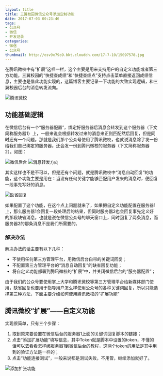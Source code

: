 ```yaml
---
layout: title
title: 三翼校园微信公众号添加定制功能
date: 2017-07-03 00:23:46
tags: 
- 公众号
- 微信
- 开发记录
categories: 
- 微信
- 公众号
thumbnail: http://osv9x79o9.bkt.clouddn.com/17-7-10/15097578.jpg
---
```

在腾讯微校中有“扩展”这样一栏，这个主要是用来支持用户的自定义功能或者第三方功能。三翼校园的“快捷查成绩”和“快捷查绩点”支持点击菜单直接返回成绩信息，主要也是借此功能实现的，这篇博客主要记录一下功能的大致实现逻辑，和三翼校园后台的消息转发流向。

![腾讯微校](http://osv9x79o9.bkt.clouddn.com/17-7-10/77891435.jpg)

## 功能基础逻辑
在微信后台有一个“服务器配置”，绑定好服务器后消息会转发到这个服务器（下文简称服务器1）上，一般来说会根据转发过来的消息来正则匹配然后回复，但是同时还有一个问题，那就是我们那个公众号使用了腾讯微校，也就说消息除了发一份给我们自己绑定的服务器，还会发一份到腾讯微校的服务器（下文简称服务器2）。如图：

![微信后台](http://osv9x79o9.bkt.clouddn.com/17-7-10/43748239.jpg)
![消息转发方向](http://osv9x79o9.bkt.clouddn.com/17-7-10/56068067.jpg)

其实这样也不是不可以，但是还有个问题，就是腾讯微校中“消息自动回复”的功能，这个功能主要是用在：当没有任何关键字能够匹配用户发来的消息时，便回复一段事先写好的消息。

![缺省回复](http://osv9x79o9.bkt.clouddn.com/17-7-10/80801344.jpg)

如果配置了这个功能，在这个点上问题就来了，如果把自定义功能配置在服务器1上，那么服务器1会回复一段处理后的结果，但同时服务器2也会回复事先定义好的那段缺省消息，也就是说在微信公众号的聊天窗口上，同时回复了两条消息，而服务器2的那条消息不是我们所需要的。

### 解决办法
解决办法的话主要有以下几种：
- 不使用任何第三方管理平台，用微信后台自带的关键词回复；
- 不配置第三方管理平台的“消息自动回复”的缺省回复功能；
- 将自定义功能部署到腾讯微校的“扩展”中，并关闭微信后台的“服务器配置”；

由于我们的公众号要使用掌上大学和腾讯微校等第三方管理平台给新媒体部门使用，缺省回复也要用于指导用户怎么样使用公众号的各种关键词回复，所以只能选择第三种方法，下面主要介绍如何使用腾讯微校的“扩展功能”

## 腾讯微校“扩展”——自定义功能
实现很简单，只有三个步骤：
1. 取到原来要设置在微信后台的服务器1上面的关键词回复脚本的链接；
2. 点击“添加扩展功能”填写信息，其中Token就是脚本中设置的token，不懂的话可以去看看怎样绑服务器1到微信后台的教程，这两个token的用法是其中用到的验证方法是一样的；
3. 点击“功能连接测试”，一般来说都是测试失败，不用管，继续添加就好了。

![添加扩张功能](http://osv9x79o9.bkt.clouddn.com/17-7-10/5177389.jpg)

